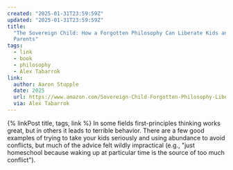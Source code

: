 ```yaml
---
created: "2025-01-31T23:59:59Z"
updated: "2025-01-31T23:59:59Z"
title:
  "The Sovereign Child: How a Forgotten Philosophy Can Liberate Kids and Their
  Parents"
tags:
  - link
  - book
  - philosophy
  - Alex Tabarrok
link:
  author: Aaron Stupple
  date: 2025
  url: https://www.amazon.com/Sovereign-Child-Forgotten-Philosophy-Liberate-ebook/dp/B0DRZ5C3D9
  via: Alex Tabarrok
---
```


{% linkPost title, tags, link %} In some fields first-principles thinking works great, but in others it leads to terrible behavior. There are a few good examples of trying to take your kids seriously and using abundance to avoid conflicts, but much of the advice felt wildly impractical (e.g., "just homeschool because waking up at particular time is the source of too much conflict").
